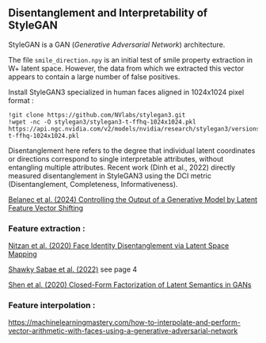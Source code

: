 ## Disentanglement and Interpretability of StyleGAN

StyleGAN is a GAN (_Generative Adversarial Network_) architecture.

The file `smile_direction.npy` is an initial test of smile property extraction in W+ latent space. However, the data from which we extracted this vector appears to contain a large number of false positives.

Install StyleGAN3 specialized in human faces aligned in 1024x1024 pixel format  :

```
!git clone https://github.com/NVlabs/stylegan3.git
!wget -nc -O stylegan3/stylegan3-t-ffhq-1024x1024.pkl https://api.ngc.nvidia.com/v2/models/nvidia/research/stylegan3/versions/1/files/stylegan3-t-ffhq-1024x1024.pkl
```

Disentanglement here refers to the degree that individual latent coordinates or directions correspond to single interpretable attributes, without entangling multiple attributes. Recent work (Dinh et al., 2022) directly measured disentanglement in StyleGAN3 using the DCI metric (Disentanglement, Completeness, Informativeness).

[Belanec et al. (2024) Controlling the Output of a Generative Model by Latent Feature Vector Shifting](https://arxiv.org/pdf/2311.08850v2)

### Feature extraction :

[Nitzan et al. (2020) Face Identity Disentanglement via Latent Space Mapping](https://arxiv.org/abs/2005.07728)

[Shawky Sabae et al. (2022)](https://arxiv.org/pdf/2204.07924) see page 4

[Shen et al. (2020) Closed-Form Factorization of Latent Semantics in GANs](https://arxiv.org/abs/2007.06600)

### Feature interpolation :

https://machinelearningmastery.com/how-to-interpolate-and-perform-vector-arithmetic-with-faces-using-a-generative-adversarial-network
